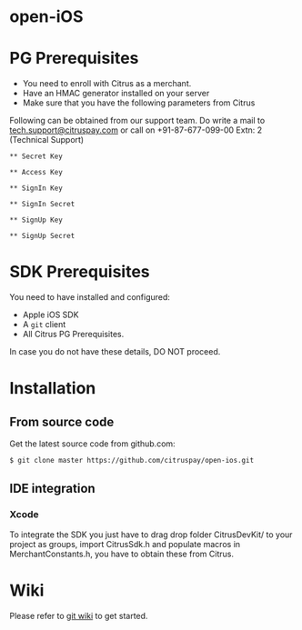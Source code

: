 open-iOS
============
# PG Prerequisites
* You need to enroll with Citrus as a merchant.
* Have an HMAC generator installed on your server
* Make sure that you have the following parameters from Citrus

Following can be obtained from our support team. Do write a mail to tech.support@citruspay.com or call on +91-87-677-099-00 Extn: 2 (Technical Support)

	** Secret Key 

	** Access Key

	** SignIn Key
 
	** SignIn Secret

	** SignUp Key

	** SignUp Secret
  	

# SDK Prerequisites

You need to have installed and configured:
* Apple iOS SDK
* A `git` client
* All Citrus PG Prerequisites.

In case you do not have these details, DO NOT proceed.

# Installation
## From source code
Get the latest source code from github.com:
```bash
$ git clone master https://github.com/citruspay/open-ios.git
```
## IDE integration
### Xcode

To integrate the SDK you just have to drag drop folder CitrusDevKit/ to your project as groups, import CitrusSdk.h and populate macros in MerchantConstants.h, you have to obtain these from Citrus.

# Wiki

Please refer to [git wiki](https://github.com/citruspay/open-ios/wiki) to get started.
